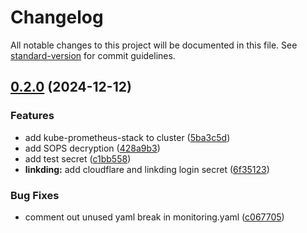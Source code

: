 # Changelog

All notable changes to this project will be documented in this file. See [standard-version](https://github.com/conventional-changelog/standard-version) for commit guidelines.

## [0.2.0](https://github.com/timenglesf/pi-homelab/compare/v0.1.2...v0.2.0) (2024-12-12)


### Features

* add kube-prometheus-stack to cluster ([5ba3c5d](https://github.com/timenglesf/pi-homelab/commit/5ba3c5d62ada3e7ef179d8597d7adfc0e84886ec))
* add SOPS decryption ([428a9b3](https://github.com/timenglesf/pi-homelab/commit/428a9b3195023bdc9bfb2746945853148f46fc01))
* add test secret ([c1bb558](https://github.com/timenglesf/pi-homelab/commit/c1bb558a5300f0fcfa5cfd80035d730227ad3df1))
* **linkding:** add cloudflare and linkding login secret ([6f35123](https://github.com/timenglesf/pi-homelab/commit/6f351237f80816486bb9f7929ad68155b48cbf37))


### Bug Fixes

* comment out unused yaml break in monitoring.yaml ([c067705](https://github.com/timenglesf/pi-homelab/commit/c0677055a4f88e755cb6cf23277ce46436dad42b))
